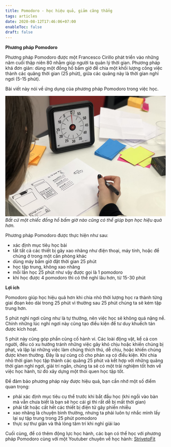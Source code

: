 ```yaml
---
title: Pomodoro - học hiệu quả, giảm căng thẳng
tags: articles
date: 2020-08-12T17:46:06+07:00
enableToc: false
draft: false
---
```


**Phương pháp Pomodoro**

Phương pháp Pomodoro được một Francesco Cirillo phát triển vào những năm cuối thập niên 80 nhằm giúp người ta quản lý thời gian. Phương pháp khá đơn giản: dùng một đồng hồ bấm giờ để chia một khối lượng công việc thành các quãng thời gian (25 phút), giữa các quãng này là thời gian nghỉ ngơi (5-15 phút).

Bài viết này nói về ứng dụng của phương pháp Pomodoro trong việc học.

![](images/timer-unsplash.jpeg)*Bất cứ một chiếc đồng hồ bấm giờ nào cũng có thể giúp bạn học hiệu quả hơn.*

Phương pháp Pomodoro được thực hiện như sau:

- xác định mục tiêu học bài
- tắt tất cả các thiết bị gây xao nhãng như điện thoại, máy tính, hoặc để chúng ở trong một căn phòng khác
- dùng máy bấm giờ đặt thời gian 25 phút
- học tập trung, không xao nhãng
- mỗi lần học 25 phút như vậy được gọi là 1 pomodoro
- khi học được 4 pomodoro thì có thể nghỉ lâu hơn, từ 15-30 phút

**Lợi ích**

Pomodoro giúp học hiệu quả hơn khi chia nhỏ thời lượng học ra thành từng giai đoạn kéo dài trong 25 phút vì thường sau 25 phút chúng ta sẽ kém tập trung hơn.

5 phút nghỉ ngơi cũng như là tự thưởng, nên việc học sẽ không quá nặng nề. Chính những lúc nghỉ ngơi này cũng tạo điều kiện để tư duy khuếch tán được kích hoạt.

5 phút này cũng góp phần củng cố hành vi. Các loài động vật, kể cả con người, đều có xu hướng tránh những việc gây khó chịu hoặc khiến chúng bị phạt, và lặp lại những việc làm chúng thích thú, dễ chịu, hoặc khiến chúng được khen thưởng. Đây là sự củng cố cho phản xạ có điều kiện. Khi chia nhỏ thời gian học tập thành các quãng 25 phút và kết hợp với những quãng thời gian nghỉ ngơi, giải trí ngắn, chúng ta sẽ có một trải nghiệm tốt hơn về việc học hành, từ đó xây dựng một thói quen học tập tốt.

Để đảm bảo phương pháp này được hiệu quả, bạn cần nhớ một số điểm quan trọng:

- phải xác định mục tiêu cụ thể trước khi bắt đầu học (khi ngồi vào bàn mà vẫn chưa biết là bạn sẽ học cái gì thì rất dễ bị mất thời gian)
- phải tắt hoặc cất hết các thiết bị điện tử gây phiền nhiễu
- xao nhãng là chuyện bình thường, nhưng ta phải luôn tự nhắc mình lấy lại sự tập trung trong 25 phút pomodoro
- thực sự thư giãn và thả lỏng tâm trí khi nghỉ giải lao

Cuối cùng, để có thêm động lực học hành, các bạn có thể học với phương pháp Pomodoro cùng với một Youtuber chuyên về học hành: [StrivetoFit](https://www.youtube.com/watch?v=dmDbesougG0)
